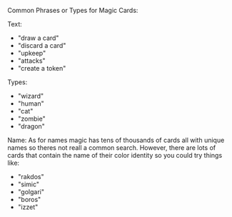 Common Phrases or Types for Magic Cards:

Text:
* "draw a card"
* "discard a card"
* "upkeep"
* "attacks"
* "create a token"

Types:
* "wizard"
* "human"
* "cat"
* "zombie"
* "dragon"

Name:
As for names magic has tens of thousands of cards all with unique names so theres not reall a common search. However, there are lots of cards that contain the name of their color identity so you could try things like:
* "rakdos"
* "simic"
* "golgari"
* "boros"
* "izzet"
